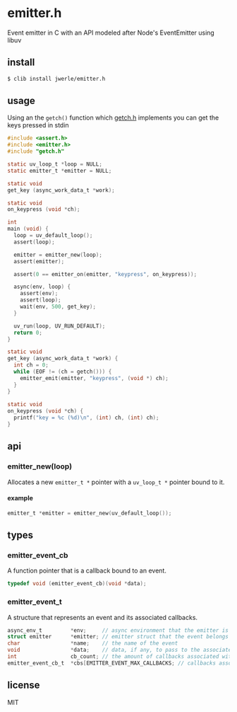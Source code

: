 emitter.h
=========

Event emitter in C with an API modeled after Node's EventEmitter using libuv

## install

```sh
$ clib install jwerle/emitter.h
```

## usage

Using an the `getch()` function which [getch.h](https://github.com/jwerle/getch.h) implements you can get the keys pressed in stdin
```c
#include <assert.h>
#include <emitter.h>
#include "getch.h"

static uv_loop_t *loop = NULL;
static emitter_t *emitter = NULL;

static void
get_key (async_work_data_t *work);

static void
on_keypress (void *ch);

int
main (void) {
  loop = uv_default_loop();
  assert(loop);

  emitter = emitter_new(loop);
  assert(emitter);

  assert(0 == emitter_on(emitter, "keypress", on_keypress));

  async(env, loop) {
    assert(env);
    assert(loop);
    wait(env, 500, get_key);
  }

  uv_run(loop, UV_RUN_DEFAULT);
  return 0;
}

static void
get_key (async_work_data_t *work) {
  int ch = 0;
  while (EOF != (ch = getch())) {
    emitter_emit(emitter, "keypress", (void *) ch);
  }
}
  
static void
on_keypress (void *ch) {
  printf("key = %c (%d)\n", (int) ch, (int) ch);
}
```

## api

### emitter_new(loop)

Allocates a new `emitter_t *` pointer with a `uv_loop_t *` pointer bound
to it.

#### example

```c
emitter_t *emitter = emitter_new(uv_default_loop());
```

## types

### emitter_event_cb

A function pointer that is a callback bound to an event.

```c
typedef void (emitter_event_cb)(void *data);
```

### emitter_event_t

A structure that represents an event and its associated callbacks.

```c
async_env_t         *env;     // async environment that the emitter is executed in
struct emitter      *emitter; // emitter struct that the event belongs to
char                *name;    // the name of the event
void                *data;    // data, if any, to pass to the associated callbacks
int                 cb_count; // the amount of callbacks associated with the event
emitter_event_cb_t  *cbs[EMITTER_EVENT_MAX_CALLBACKS; // callbacks associated with this event
```

###

## license

MIT
